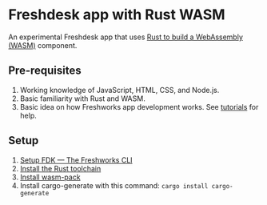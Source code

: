 # Freshdesk app with Rust WASM

An experimental Freshdesk app that uses [Rust to build a WebAssembly (WASM)](https://rustwasm.github.io/) component.

## Pre-requisites

1. Working knowledge of JavaScript, HTML, CSS, and Node.js.
2. Basic familiarity with Rust and WASM.
2. Basic idea on how Freshworks app development works. See [tutorials](https://developers.freshworks.com/tutorials/) for help.

## Setup

1. [Setup FDK — The Freshworks CLI](https://developers.freshdesk.com/v2/docs/quick-start/)
1. [Install the Rust toolchain](https://www.rust-lang.org/tools/install)
2. [Install wasm-pack](https://rustwasm.github.io/wasm-pack/installer/)
3. Install cargo-generate with this command: `cargo install cargo-generate`
